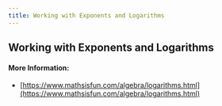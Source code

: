 ```yaml
---
title: Working with Exponents and Logarithms
---
```

## Working with Exponents and Logarithms

#### More Information:
* [https://www.mathsisfun.com/algebra/logarithms.html](https://www.mathsisfun.com/algebra/logarithms.html)

